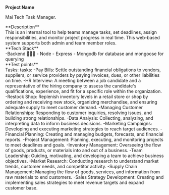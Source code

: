 **<div>Project Name</div>**

Mai Tech Task Manager.

<div>**Description**</div>
This is an internal tool to help teams manage tasks, set deadlines, assign
responsibilities, and monitor project progress in real time. This web-based system supports both admin
and team member roles.

<div>**Tech Stack**</div>
-Backend 👨🏾‍💻
    - Node
    - Express
    - Mongodb for database and mongoose for querying

<!-- **Prerequisites**


2. Backend Setup: Step-by-step instructions for setting up the backend, including:
    - Installing dependencies
    - Configuring environment variables
    - Starting the server
3. Frontend Setup: Step-by-step instructions for setting up the frontend, including:
    - Installing dependencies
    - Configuring environment variables
    - Starting the development server
1. API Endpoints: Documentation for API endpoints, including request and response formats.
2. Frontend Features: Overview of frontend features and how to use them.
1. Database Schema: Description of the database schema, including tables and relationships.
2. Security Measures: Overview of security measures implemented in the project.
3. Testing: Information on how to run tests and ensure the project is working correctly.
4. Deployment: Instructions on how to deploy the project to a production environment. -->


<div>**Test points**</div>
Tasks:
tasks:
-Pay Bills: Settle outstanding financial obligations to vendors, suppliers, or service providers by paying invoices, dues, or other liabilities on time.
-HR Interview: A meeting between a job candidate and a representative of the hiring company to assess the candidate's qualifications, experience, and fit for a specific role within the organization.
-Restock Shop: Replenish inventory levels in a retail store or shop by ordering and receiving new stock, organizing merchandise, and ensuring adequate supply to meet customer demand.
-Managing Customer Relationships: Responding to customer inquiries, resolving issues, and building strong relationships.
-Data Analysis: Collecting, analyzing, and interpreting data to inform business decisions.
-Marketing Campaigns: Developing and executing marketing strategies to reach target audiences.
-Financial Planning: Creating and managing budgets, forecasts, and financial reports.
-Project Management: Planning, executing, and monitoring projects to meet deadlines and goals.
-Inventory Management: Overseeing the flow of goods, products, or materials into and out of a business.
-Team Leadership: Guiding, motivating, and developing a team to achieve business objectives.
-Market Research: Conducting research to understand market trends, customer needs, and competitor activity.
-Supply Chain Management: Managing the flow of goods, services, and information from raw materials to end customers.
-Sales Strategy Development: Creating and implementing sales strategies to meet revenue targets and expand customer base.


